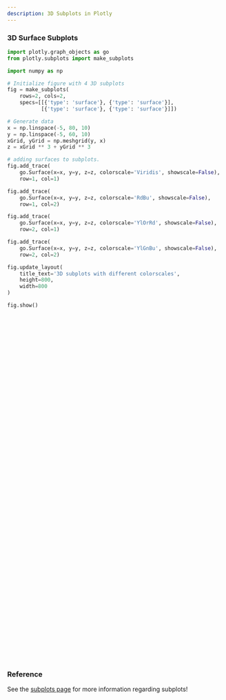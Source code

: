 ```yaml
---
description: 3D Subplots in Plotly
---
```


### 3D Surface Subplots

```python
import plotly.graph_objects as go
from plotly.subplots import make_subplots

import numpy as np

# Initialize figure with 4 3D subplots
fig = make_subplots(
    rows=2, cols=2,
    specs=[[{'type': 'surface'}, {'type': 'surface'}],
           [{'type': 'surface'}, {'type': 'surface'}]])

# Generate data
x = np.linspace(-5, 80, 10)
y = np.linspace(-5, 60, 10)
xGrid, yGrid = np.meshgrid(y, x)
z = xGrid ** 3 + yGrid ** 3

# adding surfaces to subplots.
fig.add_trace(
    go.Surface(x=x, y=y, z=z, colorscale='Viridis', showscale=False),
    row=1, col=1)

fig.add_trace(
    go.Surface(x=x, y=y, z=z, colorscale='RdBu', showscale=False),
    row=1, col=2)

fig.add_trace(
    go.Surface(x=x, y=y, z=z, colorscale='YlOrRd', showscale=False),
    row=2, col=1)

fig.add_trace(
    go.Surface(x=x, y=y, z=z, colorscale='YlGnBu', showscale=False),
    row=2, col=2)

fig.update_layout(
    title_text='3D subplots with different colorscales',
    height=800,
    width=800
)

fig.show()
```
<div>                        <script type="text/javascript">window.PlotlyConfig = {MathJaxConfig: 'local'};</script>
        <script charset="utf-8" src="https://cdn.plot.ly/plotly-3.1.0.min.js" integrity="sha256-Ei4740bWZhaUTQuD6q9yQlgVCMPBz6CZWhevDYPv93A=" crossorigin="anonymous"></script>                <div id="plotly-div-1" class="plotly-graph-div" style="height:800px; width:800px;"></div>            <script type="text/javascript">                window.PLOTLYENV=window.PLOTLYENV || {};                                if (document.getElementById("plotly-div-1")) {                    Plotly.newPlot(                        "plotly-div-1",                        [{"colorscale":[[0.0,"#440154"],[0.1111111111111111,"#482878"],[0.2222222222222222,"#3e4989"],[0.3333333333333333,"#31688e"],[0.4444444444444444,"#26828e"],[0.5555555555555556,"#1f9e89"],[0.6666666666666666,"#35b779"],[0.7777777777777778,"#6ece58"],[0.8888888888888888,"#b5de2b"],[1.0,"#fde725"]],"showscale":false,"x":{"dtype":"f8","bdata":"AAAAAAAAFMByHMdxHMcRQHIcx3EcxytAVlVVVVVVN0A5juM4jmNAQMdxHMdxHEVAVlVVVVXVSUDkOI7jOI5OQDmO4ziOo1FAAAAAAAAAVEA="},"y":{"dtype":"f8","bdata":"AAAAAAAAFMByHMdxHMcBQDmO4ziO4yJAq6qqqqqqMEA5juM4juM3QMhxHMdxHD9Aq6qqqqoqQ0ByHMdxHMdGQDmO4ziOY0pAAAAAAAAATkA="},"z":{"dtype":"f8","bdata":"AAAAAABAb8AurpAEq4FcwKOwsXZea4ZA20toL6GYsUAGcCma8WHKQAk1EefeSN1AMaG9hHZx60Abpv9oDQ33QPDdyGQ57gFBAAAAABhaCkHY4gpJsJpCwGbg6db8sFhAdgIhcrMRjUAVNtbOa22yQCNl4OlWzMpAmK\u002fsjhF+3UB4XqvYD4zrQL+E9hJaGvdAQk3Eud\u002f0AUFSb\u002ftUvmAKQSCtyxxe9KNAryenxFAEpUBJGXi6NYOrQGsizj3QjLxATltcIQncz0BWVVVV9QLgQANcimb8z+xAhAPmWVC890CkDDzd2kUCQbQuc3i5sQpBwIT2ElqRyEBkY+28VtXIQMqfYfoPdcpAV1VVVVXt0EBj+o\u002fWJbjZQLQ7RvgF6ORAMKG9hIba8ECzdl6r2C76QDxG+AUffwNBTGgvof3qC0HvGOEXXCLhQJjQXkJbM+FAst+7kUmb4UBqIs49sHTjQPB0a34Y2udAdLNpiwvm70AQXU9OiVn2QJIy8HTbrf9ALCTBaqA+BkE8RvgFf6oOQU\u002flK7uTWPJAI8FqUBNh8kCwSBl4CpXyQA1qIs69gfNAUBNx7nG09UCRMvB0a7r5QPRaxX53EABBtcUVkqC6BEGY0F5CUyILQVT5yu4YxxFBtZfQXiLSAEGfBXApYtYAQWZJR71d8ABBFNpLaLdmAUG1LnN4EYACQVa+sjsOgwRBAQAAAFC2B0HCalATeWAMQdK6zOEVZBFB2ktoLwWaFUGGX3DAFNgLQXDND4tU3AtBNxHnHlD2C0HloevJqWwMQYb2EtoDhg1BJ4ZSnQCJD0Hp488wIV4RQUoZeLo1sxNBu56cEg\u002fnFkHDLzhg\u002fhwbQR+6npwKbhVBFHHugSpwFUH3EtpLKH0VQU5bXCFVuBVBnwVwKQJFFkFwzQ+LgEYXQUVuNm0h4BhBpqPe9jU1G0EXKQNPD2keQRBdT05\u002fTyFBAAAAAAw+H0H1tk\u002flK0AfQdhYO68pTR9BL6G9hFaIH0HApWjGgQogQaiJOPdAiyBBE9pLaBFYIUHD9B+tm4IiQXw3MlmIHCRBAAAAAIA3JkE=","shape":"10, 10"},"type":"surface","scene":"scene"},{"colorscale":[[0.0,"rgb(103,0,31)"],[0.1,"rgb(178,24,43)"],[0.2,"rgb(214,96,77)"],[0.3,"rgb(244,165,130)"],[0.4,"rgb(253,219,199)"],[0.5,"rgb(247,247,247)"],[0.6,"rgb(209,229,240)"],[0.7,"rgb(146,197,222)"],[0.8,"rgb(67,147,195)"],[0.9,"rgb(33,102,172)"],[1.0,"rgb(5,48,97)"]],"showscale":false,"x":{"dtype":"f8","bdata":"AAAAAAAAFMByHMdxHMcRQHIcx3EcxytAVlVVVVVVN0A5juM4jmNAQMdxHMdxHEVAVlVVVVXVSUDkOI7jOI5OQDmO4ziOo1FAAAAAAAAAVEA="},"y":{"dtype":"f8","bdata":"AAAAAAAAFMByHMdxHMcBQDmO4ziO4yJAq6qqqqqqMEA5juM4juM3QMhxHMdxHD9Aq6qqqqoqQ0ByHMdxHMdGQDmO4ziOY0pAAAAAAAAATkA="},"z":{"dtype":"f8","bdata":"AAAAAABAb8AurpAEq4FcwKOwsXZea4ZA20toL6GYsUAGcCma8WHKQAk1EefeSN1AMaG9hHZx60Abpv9oDQ33QPDdyGQ57gFBAAAAABhaCkHY4gpJsJpCwGbg6db8sFhAdgIhcrMRjUAVNtbOa22yQCNl4OlWzMpAmK\u002fsjhF+3UB4XqvYD4zrQL+E9hJaGvdAQk3Eud\u002f0AUFSb\u002ftUvmAKQSCtyxxe9KNAryenxFAEpUBJGXi6NYOrQGsizj3QjLxATltcIQncz0BWVVVV9QLgQANcimb8z+xAhAPmWVC890CkDDzd2kUCQbQuc3i5sQpBwIT2ElqRyEBkY+28VtXIQMqfYfoPdcpAV1VVVVXt0EBj+o\u002fWJbjZQLQ7RvgF6ORAMKG9hIba8ECzdl6r2C76QDxG+AUffwNBTGgvof3qC0HvGOEXXCLhQJjQXkJbM+FAst+7kUmb4UBqIs49sHTjQPB0a34Y2udAdLNpiwvm70AQXU9OiVn2QJIy8HTbrf9ALCTBaqA+BkE8RvgFf6oOQU\u002flK7uTWPJAI8FqUBNh8kCwSBl4CpXyQA1qIs69gfNAUBNx7nG09UCRMvB0a7r5QPRaxX53EABBtcUVkqC6BEGY0F5CUyILQVT5yu4YxxFBtZfQXiLSAEGfBXApYtYAQWZJR71d8ABBFNpLaLdmAUG1LnN4EYACQVa+sjsOgwRBAQAAAFC2B0HCalATeWAMQdK6zOEVZBFB2ktoLwWaFUGGX3DAFNgLQXDND4tU3AtBNxHnHlD2C0HloevJqWwMQYb2EtoDhg1BJ4ZSnQCJD0Hp488wIV4RQUoZeLo1sxNBu56cEg\u002fnFkHDLzhg\u002fhwbQR+6npwKbhVBFHHugSpwFUH3EtpLKH0VQU5bXCFVuBVBnwVwKQJFFkFwzQ+LgEYXQUVuNm0h4BhBpqPe9jU1G0EXKQNPD2keQRBdT05\u002fTyFBAAAAAAw+H0H1tk\u002flK0AfQdhYO68pTR9BL6G9hFaIH0HApWjGgQogQaiJOPdAiyBBE9pLaBFYIUHD9B+tm4IiQXw3MlmIHCRBAAAAAIA3JkE=","shape":"10, 10"},"type":"surface","scene":"scene2"},{"colorscale":[[0.0,"rgb(255,255,204)"],[0.125,"rgb(255,237,160)"],[0.25,"rgb(254,217,118)"],[0.375,"rgb(254,178,76)"],[0.5,"rgb(253,141,60)"],[0.625,"rgb(252,78,42)"],[0.75,"rgb(227,26,28)"],[0.875,"rgb(189,0,38)"],[1.0,"rgb(128,0,38)"]],"showscale":false,"x":{"dtype":"f8","bdata":"AAAAAAAAFMByHMdxHMcRQHIcx3EcxytAVlVVVVVVN0A5juM4jmNAQMdxHMdxHEVAVlVVVVXVSUDkOI7jOI5OQDmO4ziOo1FAAAAAAAAAVEA="},"y":{"dtype":"f8","bdata":"AAAAAAAAFMByHMdxHMcBQDmO4ziO4yJAq6qqqqqqMEA5juM4juM3QMhxHMdxHD9Aq6qqqqoqQ0ByHMdxHMdGQDmO4ziOY0pAAAAAAAAATkA="},"z":{"dtype":"f8","bdata":"AAAAAABAb8AurpAEq4FcwKOwsXZea4ZA20toL6GYsUAGcCma8WHKQAk1EefeSN1AMaG9hHZx60Abpv9oDQ33QPDdyGQ57gFBAAAAABhaCkHY4gpJsJpCwGbg6db8sFhAdgIhcrMRjUAVNtbOa22yQCNl4OlWzMpAmK\u002fsjhF+3UB4XqvYD4zrQL+E9hJaGvdAQk3Eud\u002f0AUFSb\u002ftUvmAKQSCtyxxe9KNAryenxFAEpUBJGXi6NYOrQGsizj3QjLxATltcIQncz0BWVVVV9QLgQANcimb8z+xAhAPmWVC890CkDDzd2kUCQbQuc3i5sQpBwIT2ElqRyEBkY+28VtXIQMqfYfoPdcpAV1VVVVXt0EBj+o\u002fWJbjZQLQ7RvgF6ORAMKG9hIba8ECzdl6r2C76QDxG+AUffwNBTGgvof3qC0HvGOEXXCLhQJjQXkJbM+FAst+7kUmb4UBqIs49sHTjQPB0a34Y2udAdLNpiwvm70AQXU9OiVn2QJIy8HTbrf9ALCTBaqA+BkE8RvgFf6oOQU\u002flK7uTWPJAI8FqUBNh8kCwSBl4CpXyQA1qIs69gfNAUBNx7nG09UCRMvB0a7r5QPRaxX53EABBtcUVkqC6BEGY0F5CUyILQVT5yu4YxxFBtZfQXiLSAEGfBXApYtYAQWZJR71d8ABBFNpLaLdmAUG1LnN4EYACQVa+sjsOgwRBAQAAAFC2B0HCalATeWAMQdK6zOEVZBFB2ktoLwWaFUGGX3DAFNgLQXDND4tU3AtBNxHnHlD2C0HloevJqWwMQYb2EtoDhg1BJ4ZSnQCJD0Hp488wIV4RQUoZeLo1sxNBu56cEg\u002fnFkHDLzhg\u002fhwbQR+6npwKbhVBFHHugSpwFUH3EtpLKH0VQU5bXCFVuBVBnwVwKQJFFkFwzQ+LgEYXQUVuNm0h4BhBpqPe9jU1G0EXKQNPD2keQRBdT05\u002fTyFBAAAAAAw+H0H1tk\u002flK0AfQdhYO68pTR9BL6G9hFaIH0HApWjGgQogQaiJOPdAiyBBE9pLaBFYIUHD9B+tm4IiQXw3MlmIHCRBAAAAAIA3JkE=","shape":"10, 10"},"type":"surface","scene":"scene3"},{"colorscale":[[0.0,"rgb(255,255,217)"],[0.125,"rgb(237,248,177)"],[0.25,"rgb(199,233,180)"],[0.375,"rgb(127,205,187)"],[0.5,"rgb(65,182,196)"],[0.625,"rgb(29,145,192)"],[0.75,"rgb(34,94,168)"],[0.875,"rgb(37,52,148)"],[1.0,"rgb(8,29,88)"]],"showscale":false,"x":{"dtype":"f8","bdata":"AAAAAAAAFMByHMdxHMcRQHIcx3EcxytAVlVVVVVVN0A5juM4jmNAQMdxHMdxHEVAVlVVVVXVSUDkOI7jOI5OQDmO4ziOo1FAAAAAAAAAVEA="},"y":{"dtype":"f8","bdata":"AAAAAAAAFMByHMdxHMcBQDmO4ziO4yJAq6qqqqqqMEA5juM4juM3QMhxHMdxHD9Aq6qqqqoqQ0ByHMdxHMdGQDmO4ziOY0pAAAAAAAAATkA="},"z":{"dtype":"f8","bdata":"AAAAAABAb8AurpAEq4FcwKOwsXZea4ZA20toL6GYsUAGcCma8WHKQAk1EefeSN1AMaG9hHZx60Abpv9oDQ33QPDdyGQ57gFBAAAAABhaCkHY4gpJsJpCwGbg6db8sFhAdgIhcrMRjUAVNtbOa22yQCNl4OlWzMpAmK\u002fsjhF+3UB4XqvYD4zrQL+E9hJaGvdAQk3Eud\u002f0AUFSb\u002ftUvmAKQSCtyxxe9KNAryenxFAEpUBJGXi6NYOrQGsizj3QjLxATltcIQncz0BWVVVV9QLgQANcimb8z+xAhAPmWVC890CkDDzd2kUCQbQuc3i5sQpBwIT2ElqRyEBkY+28VtXIQMqfYfoPdcpAV1VVVVXt0EBj+o\u002fWJbjZQLQ7RvgF6ORAMKG9hIba8ECzdl6r2C76QDxG+AUffwNBTGgvof3qC0HvGOEXXCLhQJjQXkJbM+FAst+7kUmb4UBqIs49sHTjQPB0a34Y2udAdLNpiwvm70AQXU9OiVn2QJIy8HTbrf9ALCTBaqA+BkE8RvgFf6oOQU\u002flK7uTWPJAI8FqUBNh8kCwSBl4CpXyQA1qIs69gfNAUBNx7nG09UCRMvB0a7r5QPRaxX53EABBtcUVkqC6BEGY0F5CUyILQVT5yu4YxxFBtZfQXiLSAEGfBXApYtYAQWZJR71d8ABBFNpLaLdmAUG1LnN4EYACQVa+sjsOgwRBAQAAAFC2B0HCalATeWAMQdK6zOEVZBFB2ktoLwWaFUGGX3DAFNgLQXDND4tU3AtBNxHnHlD2C0HloevJqWwMQYb2EtoDhg1BJ4ZSnQCJD0Hp488wIV4RQUoZeLo1sxNBu56cEg\u002fnFkHDLzhg\u002fhwbQR+6npwKbhVBFHHugSpwFUH3EtpLKH0VQU5bXCFVuBVBnwVwKQJFFkFwzQ+LgEYXQUVuNm0h4BhBpqPe9jU1G0EXKQNPD2keQRBdT05\u002fTyFBAAAAAAw+H0H1tk\u002flK0AfQdhYO68pTR9BL6G9hFaIH0HApWjGgQogQaiJOPdAiyBBE9pLaBFYIUHD9B+tm4IiQXw3MlmIHCRBAAAAAIA3JkE=","shape":"10, 10"},"type":"surface","scene":"scene4"}],                        {"template":{"data":{"histogram2dcontour":[{"type":"histogram2dcontour","colorbar":{"outlinewidth":0,"ticks":""},"colorscale":[[0.0,"#0d0887"],[0.1111111111111111,"#46039f"],[0.2222222222222222,"#7201a8"],[0.3333333333333333,"#9c179e"],[0.4444444444444444,"#bd3786"],[0.5555555555555556,"#d8576b"],[0.6666666666666666,"#ed7953"],[0.7777777777777778,"#fb9f3a"],[0.8888888888888888,"#fdca26"],[1.0,"#f0f921"]]}],"choropleth":[{"type":"choropleth","colorbar":{"outlinewidth":0,"ticks":""}}],"histogram2d":[{"type":"histogram2d","colorbar":{"outlinewidth":0,"ticks":""},"colorscale":[[0.0,"#0d0887"],[0.1111111111111111,"#46039f"],[0.2222222222222222,"#7201a8"],[0.3333333333333333,"#9c179e"],[0.4444444444444444,"#bd3786"],[0.5555555555555556,"#d8576b"],[0.6666666666666666,"#ed7953"],[0.7777777777777778,"#fb9f3a"],[0.8888888888888888,"#fdca26"],[1.0,"#f0f921"]]}],"heatmap":[{"type":"heatmap","colorbar":{"outlinewidth":0,"ticks":""},"colorscale":[[0.0,"#0d0887"],[0.1111111111111111,"#46039f"],[0.2222222222222222,"#7201a8"],[0.3333333333333333,"#9c179e"],[0.4444444444444444,"#bd3786"],[0.5555555555555556,"#d8576b"],[0.6666666666666666,"#ed7953"],[0.7777777777777778,"#fb9f3a"],[0.8888888888888888,"#fdca26"],[1.0,"#f0f921"]]}],"contourcarpet":[{"type":"contourcarpet","colorbar":{"outlinewidth":0,"ticks":""}}],"contour":[{"type":"contour","colorbar":{"outlinewidth":0,"ticks":""},"colorscale":[[0.0,"#0d0887"],[0.1111111111111111,"#46039f"],[0.2222222222222222,"#7201a8"],[0.3333333333333333,"#9c179e"],[0.4444444444444444,"#bd3786"],[0.5555555555555556,"#d8576b"],[0.6666666666666666,"#ed7953"],[0.7777777777777778,"#fb9f3a"],[0.8888888888888888,"#fdca26"],[1.0,"#f0f921"]]}],"surface":[{"type":"surface","colorbar":{"outlinewidth":0,"ticks":""},"colorscale":[[0.0,"#0d0887"],[0.1111111111111111,"#46039f"],[0.2222222222222222,"#7201a8"],[0.3333333333333333,"#9c179e"],[0.4444444444444444,"#bd3786"],[0.5555555555555556,"#d8576b"],[0.6666666666666666,"#ed7953"],[0.7777777777777778,"#fb9f3a"],[0.8888888888888888,"#fdca26"],[1.0,"#f0f921"]]}],"mesh3d":[{"type":"mesh3d","colorbar":{"outlinewidth":0,"ticks":""}}],"scatter":[{"fillpattern":{"fillmode":"overlay","size":10,"solidity":0.2},"type":"scatter"}],"parcoords":[{"type":"parcoords","line":{"colorbar":{"outlinewidth":0,"ticks":""}}}],"scatterpolargl":[{"type":"scatterpolargl","marker":{"colorbar":{"outlinewidth":0,"ticks":""}}}],"bar":[{"error_x":{"color":"#2a3f5f"},"error_y":{"color":"#2a3f5f"},"marker":{"line":{"color":"#E5ECF6","width":0.5},"pattern":{"fillmode":"overlay","size":10,"solidity":0.2}},"type":"bar"}],"scattergeo":[{"type":"scattergeo","marker":{"colorbar":{"outlinewidth":0,"ticks":""}}}],"scatterpolar":[{"type":"scatterpolar","marker":{"colorbar":{"outlinewidth":0,"ticks":""}}}],"histogram":[{"marker":{"pattern":{"fillmode":"overlay","size":10,"solidity":0.2}},"type":"histogram"}],"scattergl":[{"type":"scattergl","marker":{"colorbar":{"outlinewidth":0,"ticks":""}}}],"scatter3d":[{"type":"scatter3d","line":{"colorbar":{"outlinewidth":0,"ticks":""}},"marker":{"colorbar":{"outlinewidth":0,"ticks":""}}}],"scattermap":[{"type":"scattermap","marker":{"colorbar":{"outlinewidth":0,"ticks":""}}}],"scattermapbox":[{"type":"scattermapbox","marker":{"colorbar":{"outlinewidth":0,"ticks":""}}}],"scatterternary":[{"type":"scatterternary","marker":{"colorbar":{"outlinewidth":0,"ticks":""}}}],"scattercarpet":[{"type":"scattercarpet","marker":{"colorbar":{"outlinewidth":0,"ticks":""}}}],"carpet":[{"aaxis":{"endlinecolor":"#2a3f5f","gridcolor":"white","linecolor":"white","minorgridcolor":"white","startlinecolor":"#2a3f5f"},"baxis":{"endlinecolor":"#2a3f5f","gridcolor":"white","linecolor":"white","minorgridcolor":"white","startlinecolor":"#2a3f5f"},"type":"carpet"}],"table":[{"cells":{"fill":{"color":"#EBF0F8"},"line":{"color":"white"}},"header":{"fill":{"color":"#C8D4E3"},"line":{"color":"white"}},"type":"table"}],"barpolar":[{"marker":{"line":{"color":"#E5ECF6","width":0.5},"pattern":{"fillmode":"overlay","size":10,"solidity":0.2}},"type":"barpolar"}],"pie":[{"automargin":true,"type":"pie"}]},"layout":{"autotypenumbers":"strict","colorway":["#636efa","#EF553B","#00cc96","#ab63fa","#FFA15A","#19d3f3","#FF6692","#B6E880","#FF97FF","#FECB52"],"font":{"color":"#2a3f5f"},"hovermode":"closest","hoverlabel":{"align":"left"},"paper_bgcolor":"white","plot_bgcolor":"#E5ECF6","polar":{"bgcolor":"#E5ECF6","angularaxis":{"gridcolor":"white","linecolor":"white","ticks":""},"radialaxis":{"gridcolor":"white","linecolor":"white","ticks":""}},"ternary":{"bgcolor":"#E5ECF6","aaxis":{"gridcolor":"white","linecolor":"white","ticks":""},"baxis":{"gridcolor":"white","linecolor":"white","ticks":""},"caxis":{"gridcolor":"white","linecolor":"white","ticks":""}},"coloraxis":{"colorbar":{"outlinewidth":0,"ticks":""}},"colorscale":{"sequential":[[0.0,"#0d0887"],[0.1111111111111111,"#46039f"],[0.2222222222222222,"#7201a8"],[0.3333333333333333,"#9c179e"],[0.4444444444444444,"#bd3786"],[0.5555555555555556,"#d8576b"],[0.6666666666666666,"#ed7953"],[0.7777777777777778,"#fb9f3a"],[0.8888888888888888,"#fdca26"],[1.0,"#f0f921"]],"sequentialminus":[[0.0,"#0d0887"],[0.1111111111111111,"#46039f"],[0.2222222222222222,"#7201a8"],[0.3333333333333333,"#9c179e"],[0.4444444444444444,"#bd3786"],[0.5555555555555556,"#d8576b"],[0.6666666666666666,"#ed7953"],[0.7777777777777778,"#fb9f3a"],[0.8888888888888888,"#fdca26"],[1.0,"#f0f921"]],"diverging":[[0,"#8e0152"],[0.1,"#c51b7d"],[0.2,"#de77ae"],[0.3,"#f1b6da"],[0.4,"#fde0ef"],[0.5,"#f7f7f7"],[0.6,"#e6f5d0"],[0.7,"#b8e186"],[0.8,"#7fbc41"],[0.9,"#4d9221"],[1,"#276419"]]},"xaxis":{"gridcolor":"white","linecolor":"white","ticks":"","title":{"standoff":15},"zerolinecolor":"white","automargin":true,"zerolinewidth":2},"yaxis":{"gridcolor":"white","linecolor":"white","ticks":"","title":{"standoff":15},"zerolinecolor":"white","automargin":true,"zerolinewidth":2},"scene":{"xaxis":{"backgroundcolor":"#E5ECF6","gridcolor":"white","linecolor":"white","showbackground":true,"ticks":"","zerolinecolor":"white","gridwidth":2},"yaxis":{"backgroundcolor":"#E5ECF6","gridcolor":"white","linecolor":"white","showbackground":true,"ticks":"","zerolinecolor":"white","gridwidth":2},"zaxis":{"backgroundcolor":"#E5ECF6","gridcolor":"white","linecolor":"white","showbackground":true,"ticks":"","zerolinecolor":"white","gridwidth":2}},"shapedefaults":{"line":{"color":"#2a3f5f"}},"annotationdefaults":{"arrowcolor":"#2a3f5f","arrowhead":0,"arrowwidth":1},"geo":{"bgcolor":"white","landcolor":"#E5ECF6","subunitcolor":"white","showland":true,"showlakes":true,"lakecolor":"white"},"title":{"x":0.05},"mapbox":{"style":"light"}}},"scene":{"domain":{"x":[0.0,0.45],"y":[0.575,1.0]}},"scene2":{"domain":{"x":[0.55,1.0],"y":[0.575,1.0]}},"scene3":{"domain":{"x":[0.0,0.45],"y":[0.0,0.425]}},"scene4":{"domain":{"x":[0.55,1.0],"y":[0.0,0.425]}},"title":{"text":"3D subplots with different colorscales"},"height":800,"width":800},                        {"responsive": true}                    )                };            </script>        </div>

### Reference


See the [subplots page](subplots.md) for more information regarding subplots!
